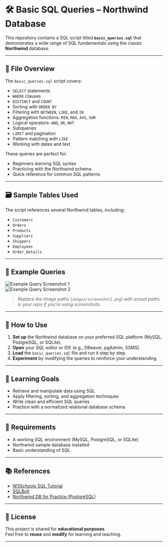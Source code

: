 # 🛠️ Basic SQL Queries – Northwind Database

This repository contains a SQL script titled **`basic_queries.sql`** that demonstrates a wide range of SQL fundamentals using the classic **Northwind** database.

---

## 📘 File Overview

The `basic_queries.sql` script covers:

- `SELECT` statements  
- `WHERE` clauses  
- `DISTINCT` and `COUNT`  
- Sorting with `ORDER BY`  
- Filtering with `BETWEEN`, `LIKE`, and `IN`  
- Aggregation functions: `MIN`, `MAX`, `AVG`, `SUM`  
- Logical operators: `AND`, `OR`, `NOT`  
- Subqueries  
- `LIMIT` and pagination  
- Pattern matching with `LIKE`  
- Working with dates and text  

These queries are perfect for:

- Beginners learning SQL syntax  
- Practicing with the Northwind schema  
- Quick reference for common SQL patterns  

---

## 🗃️ Sample Tables Used

The script references several Northwind tables, including:

- `Customers`  
- `Orders`  
- `Products`  
- `Suppliers`  
- `Shippers`  
- `Employees`  
- `Order_Details`  

---

## 📸 Example Queries

![Example Query Screenshot 1](images/screenshot1.png)  
![Example Query Screenshot 2](images/screenshot2.png)

> _Replace the image paths (`images/screenshot1.png`) with actual paths in your repo if you're using screenshots._

---

## 🚀 How to Use

1. **Set up** the Northwind database on your preferred SQL platform (MySQL, PostgreSQL, or SQLite).
2. **Open** your SQL editor or IDE (e.g., DBeaver, pgAdmin, SSMS).
3. **Load** the `basic_queries.sql` file and run it step by step.
4. **Experiment** by modifying the queries to reinforce your understanding.

---

## 🎯 Learning Goals

- Retrieve and manipulate data using SQL  
- Apply filtering, sorting, and aggregation techniques  
- Write clean and efficient SQL queries  
- Practice with a normalized relational database schema  

---

## 🧰 Requirements

- A working SQL environment (MySQL, PostgreSQL, or SQLite)  
- Northwind sample database installed  
- Basic understanding of SQL  

---

## 📚 References

- [W3Schools SQL Tutorial](https://www.w3schools.com/sql/)  
- [SQLBolt](https://sqlbolt.com)  
- [Northwind DB for Practice (PostgreSQL)](https://github.com/pthom/northwind_psql)

---

## 📝 License

This project is shared for **educational purposes**.  
Feel free to **reuse** and **modify** for learning and teaching.

---
